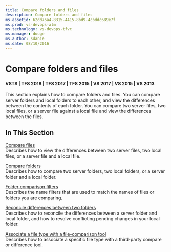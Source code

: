 ```yaml
---
title: Compare folders and files
description: Compare folders and files
ms.assetid: 62dd76a4-8315-4415-8bd9-4cbddc689e7f
ms.prod: vs-devops-alm
ms.technology: vs-devops-tfvc
ms.manager: douge
ms.author: sdanie
ms.date: 08/10/2016
---
```


# Compare folders and files

#### VSTS | TFS 2018 | TFS 2017 | TFS 2015 | VS 2017 | VS 2015 | VS 2013

This section explains how to compare folders and files. You can compare server folders and local folders to each other, and view the differences between the contents of each folder. You can compare two server files, two local files, or a server file against a local file and view the differences between the files.

## In This Section

   [Compare files](compare-files.md)     
Describes how to view the differences between two server files, two local files, or a server file and a local file.

   [Compare folders](compare-folders.md)     
Describes how to compare two server folders, two local folders, or a server folder and a local folder.

   [Folder comparison filters](folder-comparison-filters.md)     
Describes the name filters that are used to match the names of files or folders you are comparing.

   [Reconcile differences between two folders](reconcile-differences-between-two-folders.md)     
Describes how to reconcile the differences between a server folder and local folder, and how to resolve conflicting pending changes in your local folder.

   [Associate a file type with a file-comparison tool](associate-file-type-file-comparison-tool.md)     
Describes how to associate a specific file type with a third-party compare or difference tool.
